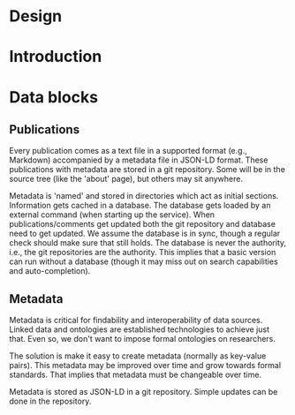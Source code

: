 # Design

# Introduction

# Data blocks

## Publications

Every publication comes as a text file in a supported format (e.g.,
Markdown) accompanied by a metadata file in JSON-LD format. These
publications with metadata are stored in a git repository. Some will
be in the source tree (like the 'about' page), but others may sit
anywhere.

Metadata is 'named' and stored in directories which act as initial
sections. Information gets cached in a database. The database gets
loaded by an external command (when starting up the service). When
publications/comments get updated both the git repository and database
need to get updated. We assume the database is in sync, though a
regular check should make sure that still holds. The database is never
the authority, i.e., the git repositories are the authority. This
implies that a basic version can run without a database (though it may
miss out on search capabilities and auto-completion).

## Metadata

Metadata is critical for findability and interoperability of data
sources. Linked data and ontologies are established technologies to
achieve just that. Even so, we don't want to impose formal ontologies
on researchers.

The solution is make it easy to create metadata (normally as key-value
pairs). This metadata may be improved over time and grow towards
formal standards. That implies that metadata must be changeable over
time.

Metadata is stored as JSON-LD in a git repository. Simple updates
can be done in the repository.

